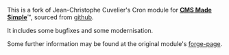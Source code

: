 This is a fork of Jean-Christophe Cuvelier's Cron module for <a href="http://www.cmsmadesimple.org"><strong>CMS Made Simple</strong></a>&#8482;, 
sourced from <a href="https://github.com/atomseeds/cmsms-cron">github</a>.

It includes some bugfixes and some modernisation.

Some further information may be found at the original module's <a href="http://dev.cmsmadesimple.org/projects/cron">forge-page</a>.
